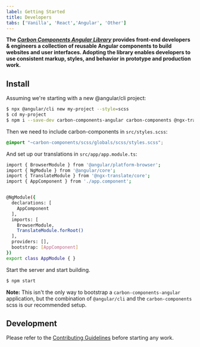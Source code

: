 ```yaml
---
label: Getting Started
title: Developers
tabs: ['Vanilla', 'React','Angular', 'Other']
---
```



**The _[Carbon Components Angular Library](http://angular.carbondesignsystem.com/)_ provides front-end developers & engineers a collection of reusable Angular components to build websites and user interfaces. Adopting the library enables developers to use consistent markup, styles, and behavior in prototype and production work.**

## Install

Assuming we're starting with a new @angular/cli project:

```sh
$ npx @angular/cli new my-project --style=scss
$ cd my-project
$ npm i --save-dev carbon-components-angular carbon-components @ngx-translate/core
```

Then we need to include carbon-components in `src/styles.scss`:

```scss
@import "~carbon-components/scss/globals/scss/styles.scss";
```

And set up our translations in `src/app/app.module.ts`:

```sh
import { BrowserModule } from '@angular/platform-browser';
import { NgModule } from '@angular/core';
import { TranslateModule } from '@ngx-translate/core';
import { AppComponent } from './app.component';


@NgModule({
  declarations: [
    AppComponent
  ],
  imports: [
	BrowserModule,
	TranslateModule.forRoot()
  ],
  providers: [],
  bootstrap: [AppComponent]
})
export class AppModule { }
```

Start the server and start building.

```sh
$ npm start
```

**Note:** This isn't the only way to bootstrap a `carbon-components-angular` application, but the combination of `@angular/cli` and the `carbon-components` scss is our recommended setup.

## Development

Please refer to the [Contributing Guidelines](https://github.com/IBM/carbon-components-angular/blob/master/README.md#contributing) before starting any work.